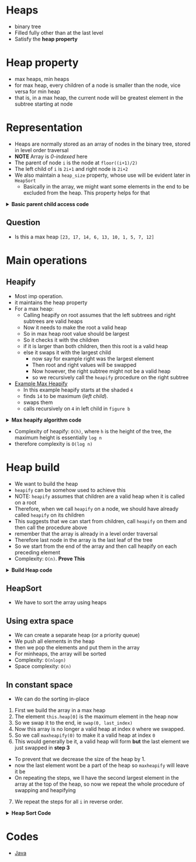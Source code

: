 # Heaps

- binary tree
- Filled fully other than at the last level
- Satisfy the **heap property**

# Heap property

- max heaps, min heaps
- for max heap, every children of a node is smaller than the node, vice versa for min heap
- that is, in a max heap, the current node will be greatest element in the subtree starting at node

# Representation

- Heaps are normally stored as an array of nodes in the binary tree, stored in level order traversal
- **NOTE** Array is _0-indexed_ here
- The parent of node `i` is the node at `floor((i+1)/2)`
- The left child of `i` is `2i+1` and right node is `2i+2`
- We also maintain a `heap_size` property, whose use will be evident later in `HeapSort`
  - Basically in the array, we might want some elements in the end to be excluded from the heap. This property helps for that

<details>
  <summary>
    <strong>Basic parent child access code</strong>
  </summary>

```java
public class Heap {
  private List<Integer> heap;
  private int heap_size;

  public Heap(List<Integer> arr) {
    // this.heap stores the array of level order traversal
    // heapify generates the correct level order traversal
    this.heap = arr;
    this.heap_size = this.heap.size();
  }
  private static int parent(int i)  {
    return (i+1)/2;
  }
  private static int leftChild(int i)  {
    return 2*i + 1;
  }
  private static int rightChild(int i) {
    return 2*i + 2;
  }

  private void swap(int index1, int index2) {
    int temp = this.heap.get(index1);

    this.heap.set(index1, this.heap.get(index2));
    this.heap.set(index2, temp);
  }
}
```

</details>

## Question

- Is this a max heap `[23, 17, 14, 6, 13, 10, 1, 5, 7, 12]`

# Main operations

## Heapify

- Most imp operation.
- it maintains the heap property
- For a max heap:
  - Calling heapify on root assumes that the left subtrees and right subtrees are valid heaps
  - Now it needs to make the root a valid heap
  - So in max heap root value should be largest
  - So it checks it with the children
  - if it is larger than both children, then this root is a valid heap
  - else it swaps it with the largest child
    - now say for example right was the largest element
    - Then root and right values will be swapped
    - Now however, the right subtree might not be a valid heap
    - so we recursively call the `heapify` procedure on the right subtree
- [Example Max Heapify](../../assets/heapify_example.png)
  - In this example heapify starts at the shaded `4`
  - finds `14` to be maximum (_left child_).
  - swaps them
  - calls recursively on `4` in left child in `figure b`

<details>
  <summary>
    <strong>Max heapify algorithm code</strong>
  </summary>

```java
public class Heap {
  public void maxheapify(int root) {
    // base case
    if(root >= this.heap_size)
      return;

    int left = leftChild(root);
    int right = rightChild(root);

    // base case, root is leaf
    if(left >= this.heap_size && right >= this.heap_size)
      return;

    // largest holds the index of the element 
    // which holds the largest value among
    // root, left and right
    int largest;
    if(left < this.heap_size && 
      this.heap.get(left) > this.heap.get(root) && 
      this.heap.get(left) >= this.heap.get(right)) {
      largest = left;
    }
    else if(right < this.heap_size && 
      this.heap.get(right) > this.heap.get(root) && 
      this.heap.get(right) >= this.heap.get(left)) {
        largest = right;
    }
    else 
      largest = root;
    
    if(largest != root) {
      // if largest value is at root, then the subtree rooted at root is already a valid maxheap
      // else we call recursively after swapping
      
      swap(largest, root);
      this.maxheapify(largest);
    }
  }
}
```

</details>

- Complexity of heapify: `O(h)`, where `h` is the height of the tree, the maximum height is essentially `log n`
- therefore complexity is `O(log n)`

# Heap build

- We want to build the heap
- `heapify` can be somehow used to achieve this
- NOTE: `heapify` assumes that children are a valid heap when it is called on a root
- Therefore, when we call `heapify` on a node, we should have already called `heapify` on its children
- This suggests that we can start from children, call `heapify` on them and then call the procedure above
- remember that the array is already in a level order traversal
- Therefore last node in the array is the last leaf of the tree
- So we start from the end of the array and then call heapify on each preceding element
- Complexity: `O(n)`. **Prove This**

<details>
  <summary>
    <strong>Build Heap code</strong>
  </summary>

```java
public class Heap {
  public void buildMaxHeap()  {
    // start heapify from children
    // call on all
    for(int i=this.heap_size-1; i >= 0; --i)  {
      maxheapify(i);
    }
  }
}
```

</details>

## HeapSort

* We have to sort the array using heaps

## Using extra space

* We can create a separate heap (or a priority queue)
* We push all elements in the heap
* then we pop the elements and put them in the array
* For minheaps, the array will be sorted
* Complexity: `O(nlogn)`
* Space complexity: `O(n)`

## In constant space

* We can do the sorting in-place
1. First we build the array in a max heap
2. The element `this.heap[0]` is the maximum element in the heap now
3. So we swap it to the end, ie `swap(0, last_index)`
4. Now this array is no longer a valid heap at index `0` where we swapped.
5. So we call `maxheapify(0)` to make it a valid heap at index `0`
6. This would generally be it, a valid heap will form **but** the last element we just swapped in **step 3**
  * To prevent that we decrease the size of the heap by 1.
  * now the last element wont be a part of the heap so `maxheapify` will leave it be
  * On repeating the steps, we ll have the second largest element in the array at the top of the heap, so now we repeat the whole procedure of swapping and heapifying
7. We repeat the steps for all `i` in reverse order.

<details>
  <summary>
    <strong>Heap Sort Code</strong>
  </summary>

```java
  public void heapSort()  {
    buildMaxHeap();
    for(int i=heap_size-1; i > 0; --i)  {
      swap(i, 0);
      heap_size--;
      maxheapify(0);
    }
  }
```
</details>

# Codes

- [Java](../codes/Heap.md)
